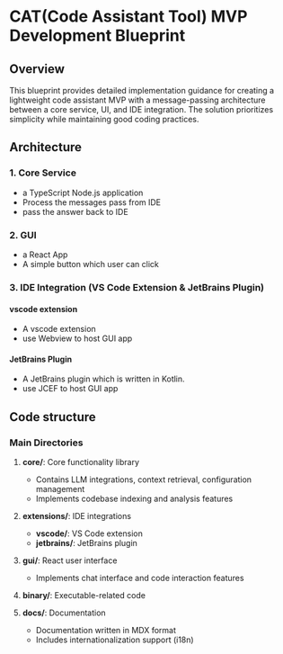 # CAT(Code Assistant Tool) MVP Development Blueprint

## Overview
This blueprint provides detailed implementation guidance for creating a lightweight code assistant MVP with a message-passing architecture between a core service, UI, and IDE integration. The solution prioritizes simplicity while maintaining good coding practices.


## Architecture

### 1. Core Service

- a TypeScript Node.js application
- Process the messages pass from IDE
- pass the answer back to IDE

### 2. GUI

- a React App
- A simple button which user can click

### 3. IDE Integration (VS Code Extension & JetBrains Plugin)

#### vscode extension

- A vscode extension 
- use Webview to host GUI app

#### JetBrains Plugin

- A JetBrains plugin which is written in Kotlin.
- use JCEF to host GUI app


## Code structure

### Main Directories

1. **core/**: Core functionality library
   - Contains LLM integrations, context retrieval, configuration management
   - Implements codebase indexing and analysis features

2. **extensions/**: IDE integrations
   - **vscode/**: VS Code extension
   - **jetbrains/**: JetBrains plugin

3. **gui/**: React user interface
   - Implements chat interface and code interaction features

4. **binary/**: Executable-related code

5. **docs/**: Documentation
   - Documentation written in MDX format
   - Includes internationalization support (i18n)


